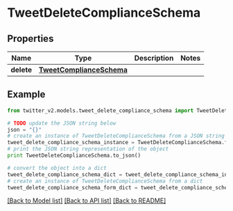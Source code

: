 # TweetDeleteComplianceSchema


## Properties
Name | Type | Description | Notes
------------ | ------------- | ------------- | -------------
**delete** | [**TweetComplianceSchema**](TweetComplianceSchema.md) |  | 

## Example

```python
from twitter_v2.models.tweet_delete_compliance_schema import TweetDeleteComplianceSchema

# TODO update the JSON string below
json = "{}"
# create an instance of TweetDeleteComplianceSchema from a JSON string
tweet_delete_compliance_schema_instance = TweetDeleteComplianceSchema.from_json(json)
# print the JSON string representation of the object
print TweetDeleteComplianceSchema.to_json()

# convert the object into a dict
tweet_delete_compliance_schema_dict = tweet_delete_compliance_schema_instance.to_dict()
# create an instance of TweetDeleteComplianceSchema from a dict
tweet_delete_compliance_schema_form_dict = tweet_delete_compliance_schema.from_dict(tweet_delete_compliance_schema_dict)
```
[[Back to Model list]](../README.md#documentation-for-models) [[Back to API list]](../README.md#documentation-for-api-endpoints) [[Back to README]](../README.md)



